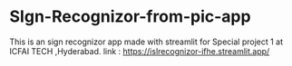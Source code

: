 # SIgn-Recognizor-from-pic-app
This is an sign recognizor app made with streamlit for Special project 1 at ICFAI TECH ,Hyderabad.
link : https://islrecognizor-ifhe.streamlit.app/
